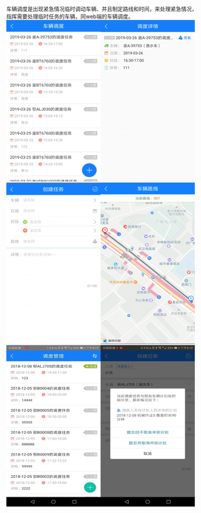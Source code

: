 车辆调度是出现紧急情况临时调动车辆、并且制定路线和时间，来处理紧急情况，指挥需要处理临时任务的车辆，同web端的车辆调度。
![](images/406-1.png)![](images/407-1.png)![](images/408-1.png)![](images/409-1.png)![](images/3007-1.jpg)![](images/3008-1.jpg)
